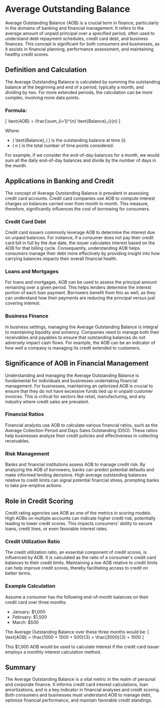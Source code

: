 # Average Outstanding Balance

Average Outstanding Balance (AOB) is a crucial term in finance, particularly in the domains of banking and financial management. It refers to the average amount of unpaid principal over a specified period, often used to understand debt repayment schedules, credit card debt, and business finances. This concept is significant for both consumers and businesses, as it assists in financial planning, performance assessment, and maintaining healthy credit scores.

## Definition and Calculation

The Average Outstanding Balance is calculated by summing the outstanding balance at the beginning and end of a period, typically a month, and dividing by two. For more extended periods, the calculation can be more complex, involving more data points.

### Formula:
\[ \text{AOB} = \frac{\sum_{i=1}^{n} \text{Balance}_i}{n} \]

Where:
- \( \text{Balance}_i \) is the outstanding balance at time \(i\).
- \( n \) is the total number of time points considered.

For example, if we consider the end-of-day balances for a month, we would sum all the daily end-of-day balances and divide by the number of days in the month.

## Applications in Banking and Credit

The concept of Average Outstanding Balance is prevalent in assessing credit card accounts. Credit card companies use AOB to compute interest charges on balances carried over from month to month. This measure, therefore, significantly influences the cost of borrowing for consumers.

### Credit Card Debt
Credit card issuers commonly leverage AOB to determine the interest due on unpaid balances. For instance, if a consumer does not pay their credit card bill in full by the due date, the issuer calculates interest based on the AOB for that billing cycle. Consequently, understanding AOB helps consumers manage their debt more effectively by providing insight into how carrying balances impacts their overall financial health.

### Loans and Mortgages
For loans and mortgages, AOB can be used to assess the principal amount remaining over a given period. This helps lenders determine the interest portion of each loan payment. Borrowers benefit from this as well, as they can understand how their payments are reducing the principal versus just covering interest.

### Business Finance
In business settings, managing the Average Outstanding Balance is integral to maintaining liquidity and solvency. Companies need to manage both their receivables and payables to ensure that outstanding balances do not adversely impact cash flows. For example, the AOB can be an indicator of how well a company is managing its credit extended to customers.

## Significance of AOB in Financial Management

Understanding and managing the Average Outstanding Balance is fundamental for individuals and businesses undertaking financial management. For businesses, maintaining an optimized AOB is crucial to ensure that they do not have excessive funds tied up in unpaid customer invoices. This is critical for sectors like retail, manufacturing, and any industry where credit sales are prevalent.

### Financial Ratios
Financial analysts use AOB to calculate various financial ratios, such as the Average Collection Period and Days Sales Outstanding (DSO). These ratios help businesses analyze their credit policies and effectiveness in collecting receivables.

### Risk Management
Banks and financial institutions assess AOB to manage credit risk. By analyzing the AOB of borrowers, banks can predict potential defaults and make informed lending decisions. High average outstanding balances relative to credit limits can signal potential financial stress, prompting banks to take pre-emptive actions.

## Role in Credit Scoring

Credit rating agencies use AOB as one of the metrics in scoring models. High AOBs on multiple accounts can indicate higher credit risk, potentially leading to lower credit scores. This impacts consumers' ability to secure loans, credit lines, or even favorable interest rates.

### Credit Utilization Ratio
The credit utilization ratio, an essential component of credit scores, is influenced by AOB. It is calculated as the ratio of a consumer's credit card balances to their credit limits. Maintaining a low AOB relative to credit limits can help improve credit scores, thereby facilitating access to credit on better terms.

### Example Calculation

Assume a consumer has the following end-of-month balances on their credit card over three months:

- January: $1,000
- February: $1,500
- March: $500

The Average Outstanding Balance over these three months would be:
\[ \text{AOB} = \frac{1000 + 1500 + 500}{3} = \frac{3000}{3} = 1000 \]

This $1,000 AOB would be used to calculate interest if the credit card issuer employs a monthly interest calculation method.

## Summary

The Average Outstanding Balance is a vital metric in the realm of personal and corporate finance. It informs credit card interest calculations, loan amortizations, and is a key indicator in financial analyses and credit scoring. Both consumers and businesses must understand AOB to manage debt, optimize financial performance, and maintain favorable credit standings.